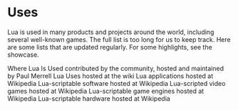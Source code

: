 # Uses

Lua is used in many products and projects around the world, including several well-known games.
The full list is too long for us to keep track. Here are some lists that are updated regularly.
For some highlights, see the showcase.

Where Lua Is Used
contributed by the community, hosted and maintained by Paul Merrell
Lua Uses
hosted at the wiki
Lua applications
hosted at Wikipedia
Lua-scriptable software
hosted at Wikipedia
Lua-scripted video games
hosted at Wikipedia
Lua-scriptable game engines
hosted at Wikipedia
Lua-scriptable hardware
hosted at Wikipedia